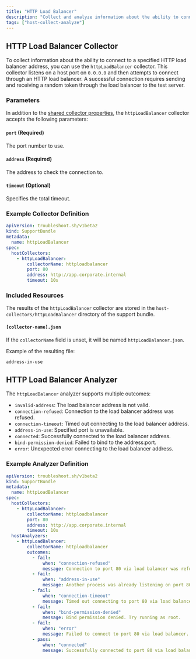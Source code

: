 ```yaml
---
title: "HTTP Load Balancer"
description: "Collect and analyze information about the ability to connect to the the specified HTTP load balancer address."
tags: ["host-collect-analyze"]
---
```



## HTTP Load Balancer Collector

To collect information about the ability to connect to a specified HTTP load balancer address, you can use the `httpLoadBalancer` collector. This collector listens on a host port on `0.0.0.0` and then attempts to connect through an HTTP load balancer. A successful connection requires sending and receiving a random token through the load balancer to the test server.

### Parameters

In addition to the [shared collector properties](/docs/collect/collectors/#shared-properties), the `httpLoadBalancer` collector accepts the following parameters:

#### `port` (Required)
The port number to use.

#### `address` (Required)
The address to check the connection to.

#### `timeout` (Optional)
Specifies the total timeout.

### Example Collector Definition

```yaml
apiVersion: troubleshoot.sh/v1beta2
kind: SupportBundle
metadata:
  name: httpLoadBalancer
spec:
  hostCollectors:
    - httpLoadBalancer:
        collectorName: httploadbalancer
        port: 80
        address: http://app.corporate.internal
        timeout: 10s
```

### Included Resources

The results of the `httpLoadBalancer` collector are stored in the `host-collectors/httpLoadBalancer` directory of the support bundle.

#### `[collector-name].json`

If the `collectorName` field is unset, it will be named `httpLoadBalancer.json`.

Example of the resulting file:

```
address-in-use
```

## HTTP Load Balancer Analyzer

The `httpLoadBalancer` analyzer supports multiple outcomes:

- `invalid-address`: The load balancer address is not valid.
- `connection-refused`: Connection to the load balancer address was refused.
- `connection-timeout`: Timed out connecting to the load balancer address.
- `address-in-use`: Specified port is unavailable.
- `connected`: Successfully connected to the load balancer address.
- `bind-permission-denied`: Failed to bind to the address:port.
- `error`: Unexpected error connecting to the load balancer address.

### Example Analyzer Definition

```yaml
apiVersion: troubleshoot.sh/v1beta2
kind: SupportBundle
metadata:
  name: httpLoadBalancer
spec:
  hostCollectors:
    - httpLoadBalancer:
        collectorName: httploadbalancer
        port: 80
        address: http://app.corporate.internal
        timeout: 10s
  hostAnalyzers:
    - httpLoadBalancer:
        collectorName: httploadbalancer
        outcomes:
          - fail:
              when: "connection-refused"
              message: Connection to port 80 via load balancer was refused.
          - fail:
              when: "address-in-use"
              message: Another process was already listening on port 80.
          - fail:
              when: "connection-timeout"
              message: Timed out connecting to port 80 via load balancer. Check your firewall.
          - fail:
              when: "bind-permission-denied"
              message: Bind permission denied. Try running as root.
          - fail:
              when: "error"
              message: Failed to connect to port 80 via load balancer.
          - pass:
              when: "connected"
              message: Successfully connected to port 80 via load balancer.
```

